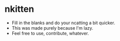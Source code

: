 # nkitten
- Fill in the blanks and do your ncatting a bit quicker.
- This was made purely because I'm lazy.
- Feel free to use, contribute, whatever.
